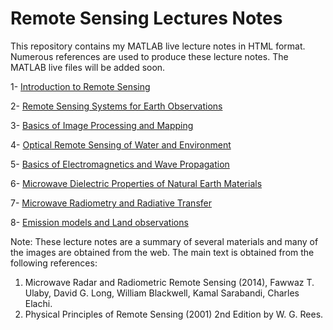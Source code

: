 # Remote Sensing Lectures Notes

This repository contains my MATLAB live lecture notes in HTML format. Numerous references are used to produce these lecture notes. The MATLAB live files will be added soon. 

1- [ Introduction to Remote Sensing](https://htmlpreview.github.io/?https://github.com/aebtehaj/Remote-Sensing-Lectures/blob/main/Chapter_01.html)

2- [Remote Sensing Systems for Earth Observations](https://htmlpreview.github.io/?https://github.com/aebtehaj/Remote-Sensing-Lectures/blob/main/Chapter_02.html)

3- [Basics of Image Processing and Mapping](https://htmlpreview.github.io/?https://github.com/aebtehaj/Remote-Sensing-Lectures/blob/main/Chapter_03.html)

4- [Optical Remote Sensing of Water and Environment](https://htmlpreview.github.io/?https://github.com/aebtehaj/Remote-Sensing-Lectures/blob/main/Chapter_04.html)

5- [Basics of Electromagnetics and Wave Propagation](https://htmlpreview.github.io/?https://github.com/aebtehaj/Remote-Sensing-Lectures/blob/main/Chapter_05.html)

6- [Microwave Dielectric Properties of Natural Earth Materials](https://htmlpreview.github.io/?https://github.com/aebtehaj/Remote-Sensing-Lectures/blob/main/Chapter_06.html)

7- [Microwave Radiometry and Radiative Transfer](https://htmlpreview.github.io/?https://github.com/aebtehaj/Remote-Sensing-Lectures/blob/main/Chapter_07.html)

8- [Emission models and Land observations](https://htmlpreview.github.io/?https://github.com/aebtehaj/Remote-Sensing-Lectures/blob/main/Chapter_08.html)

Note: These lecture notes are a summary of several materials and many of the images are obtained from the web. The main text is obtained from the following references:

1. Microwave Radar and Radiometric Remote Sensing (2014), Fawwaz T. Ulaby, David G. Long, William Blackwell, Kamal Sarabandi, Charles Elachi.
2. Physical Principles of Remote Sensing (2001) 2nd Edition by W. G. Rees.
